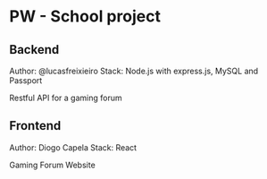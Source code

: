 # PW - School project

## Backend
Author: @lucasfreixieiro
Stack: Node.js with express.js, MySQL and Passport

Restful API for a gaming forum

## Frontend
Author: Diogo Capela
Stack: React

Gaming Forum Website
